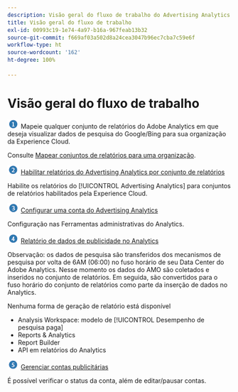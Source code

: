 ```yaml
---
description: Visão geral do fluxo de trabalho do Advertising Analytics.
title: Visão geral do fluxo de trabalho
exl-id: 00993c19-1e74-4a97-b16a-967feab13b32
source-git-commit: f669af03a502d8a24cea3047b96ec7cba7c59e6f
workflow-type: ht
source-wordcount: '162'
ht-degree: 100%

---
```


# Visão geral do fluxo de trabalho

![](assets/step1_icon.png) Mapeie qualquer conjunto de relatórios do Adobe Analytics em que deseja visualizar dados de pesquisa do Google/Bing para sua organização da Experience Cloud.

Consulte [Mapear conjuntos de relatórios para uma organização](https://experienceleague.adobe.com/docs/core-services/interface/about-core-services/report-suite-mapping.html).

![](assets/step2_icon.png) [Habilitar relatórios do Advertising Analytics por conjunto de relatórios](/help/integrate/c-advertising-analytics/c-adanalytics-workflow/aa-provision-rs.md)

Habilite os relatórios do [!UICONTROL Advertising Analytics] para conjuntos de relatórios habilitados pela Experience Cloud.

![](assets/step3_icon.png) [Configurar uma conta do Advertising Analytics](/help/integrate/c-advertising-analytics/c-adanalytics-workflow/aa-create-ad-account.md)

Configuração nas Ferramentas administrativas do Analytics.

![](assets/step4_icon.png) [Relatório de dados de publicidade no Analytics](/help/integrate/c-advertising-analytics/c-adanalytics-workflow/aa-report-ad-data-an.md)

Observação: os dados de pesquisa são transferidos dos mecanismos de pesquisa por volta de 6AM (06:00) no fuso horário de seu Data Center do Adobe Analytics. Nesse momento os dados do AMO são coletados e inseridos no conjunto de relatórios. Em seguida, são convertidos para o fuso horário do conjunto de relatórios como parte da inserção de dados no Analytics.

Nenhuma forma de geração de relatório está disponível

* Analysis Workspace: modelo de [!UICONTROL Desempenho de pesquisa paga]
* Reports &amp; Analytics
* Report Builder
* API em relatórios do Analytics

![](assets/step5_icon.png) [Gerenciar contas publicitárias](/help/integrate/c-advertising-analytics/c-adanalytics-workflow/aa-manage-ad-accounts.md)

É possível verificar o status da conta, além de editar/pausar contas.
